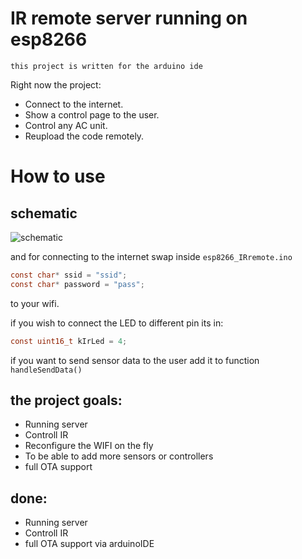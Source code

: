 # IR remote server running on esp8266
```this project is written for the arduino ide```

Right now the project:
- Connect to the internet.
- Show a control page to the user.
- Control any AC unit.  
- Reupload the code remotely.

# How to use
## schematic
![schematic](https://github.com/ishay320/esp8266_IRremote/blob/main/data/schematics.jpg)

and for connecting to the internet swap inside `esp8266_IRremote.ino` 
``` C
const char* ssid = "ssid";
const char* password = "pass";
```
to your wifi.

if you wish to connect the LED to different pin its in:
``` C
const uint16_t kIrLed = 4; 
```

if you want to send sensor data to the user add it to function `handleSendData()`


## the project goals:
* Running server
* Controll IR
* Reconfigure the WIFI on the fly
* To be able to add more sensors or controllers
* full OTA support

## done:
* Running server
* Controll IR
* full OTA support via arduinoIDE
